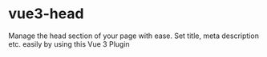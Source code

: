 # vue3-head
Manage the head section of your page with ease. Set title, meta description etc. easily by using this Vue 3 Plugin
